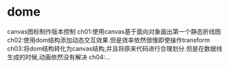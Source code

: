 # dome
canvas图标制作版本控制
ch01:使用canvas基于面向对象画出第一个静态折线图
ch02:使用dom结构添加动态交互效果.但是效率依然很慢即使操作transform
ch03:将dom结构转化为canvas结构,并且将原来代码进行合理划分.但是在数据线生成的时候,动画依然没有解决
ch04:...
